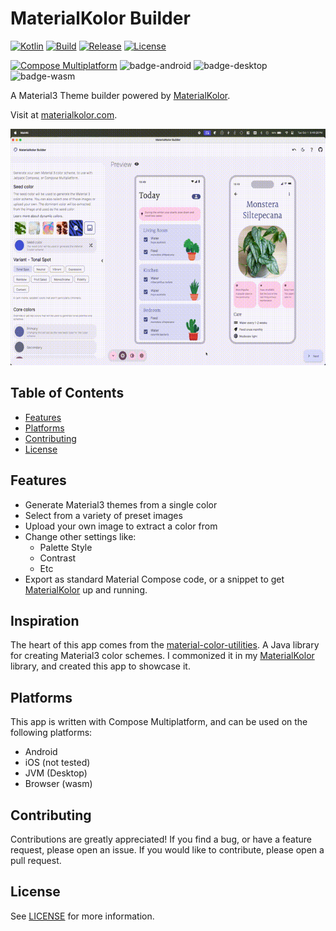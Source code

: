# MaterialKolor Builder

[![Kotlin](https://img.shields.io/badge/kotlin-v2.1.0-blue.svg?logo=kotlin)](http://kotlinlang.org)
[![Build](https://github.com/jordond/materialkolorbuilder/actions/workflows/ci.yml/badge.svg)](https://github.com/jordond/materialkolorbuilder/actions/workflows/ci.yml)
[![Release](https://github.com/jordond/materialkolorbuilder/actions/workflows/release.yml/badge.svg)](https://github.com/jordond/materialkolorbuilder/actions/workflows/release.yml)
[![License](https://img.shields.io/github/license/jordond/MaterialKolorBuilder)](https://opensource.org/license/mit/)

[![Compose Multiplatform](https://img.shields.io/badge/Compose%20Multiplatform-1.7.0-blue)](https://github.com/JetBrains/compose-multiplatform)
![badge-android](http://img.shields.io/badge/platform-android-6EDB8D.svg?style=flat)
![badge-desktop](http://img.shields.io/badge/platform-desktop-3750FF.svg?style=flat)
![badge-wasm](http://img.shields.io/badge/platform-js%2Fwasm-FDD835.svg?style=flat)

A Material3 Theme builder powered by [MaterialKolor](https://github.com/jordond/MaterialKolor).

Visit at [materialkolor.com](https://materialkolor.com).

<img src="assets/mkb-demo.gif" />

## Table of Contents

- [Features](#features)
- [Platforms](#platforms)
- [Contributing](#contributing)
- [License](#license)

## Features

- Generate Material3 themes from a single color
- Select from a variety of preset images
- Upload your own image to extract a color from
- Change other settings like:
    - Palette Style
    - Contrast
    - Etc
- Export as standard Material Compose code, or a snippet to
  get [MaterialKolor](https://github.com/jordond/MaterialKolor) up and running.

## Inspiration

The heart of this app comes from the [material-color-utilities](https://github.com/material-foundation/material-color-utilities). A Java library for creating
Material3 color schemes. I commonized it in my [MaterialKolor](https://github.com/jordond/MaterialKolor) library, and created this app to
showcase it.

## Platforms

This app is written with Compose Multiplatform, and can be used on the following platforms:

- Android
- iOS (not tested)
- JVM (Desktop)
- Browser (wasm)

## Contributing

Contributions are greatly appreciated! If you find a bug, or have a feature request, please open an
issue. If you would like to contribute, please open a pull request.

## License

See [LICENSE](LICENSE) for more information.